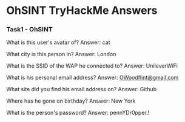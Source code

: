 # OhSINT TryHackMe Answers

### Task1 - OhSINT
What is this user's avatar of?
Answer: cat

What city is this person in?
Answer: London

What is the SSID of the WAP he connected to?
Answer: UnileverWiFi

What is his personal email address?
Answer: OWoodflint@gmail.com

What site did you find his email address on?
Answer: Github

Where has he gone on birthday?
Answer: New York

What is the person's password?
Answer: pennYDr0pper.!
